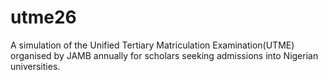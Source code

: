 # utme26
A simulation of the Unified Tertiary
Matriculation Examination(UTME)
organised by JAMB annually for scholars seeking admissions into Nigerian universities.

